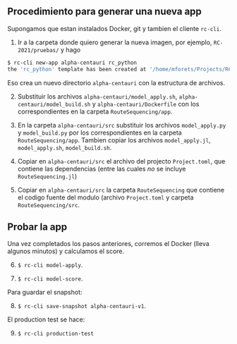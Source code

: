 ## Procedimiento para generar una nueva app

Supongamos que estan instalados Docker, git y tambien el cliente `rc-cli`.

1. Ir a la carpeta donde quiero generar la nueva imagen, por ejemplo, `RC-2021/pruebas/` y hago

```bash
$ rc-cli new-app alpha-centauri rc_python
the 'rc_python' template has been created at '/home/mforets/Projects/RC-2021/prueba/alpha-centauri'
```
Eso crea un nuevo directorio `alpha-centauri` con la estructura de archivos.

2. Substituir los archivos `alpha-centauri/model_apply.sh`, `alpha-centauri/model_build.sh` y `alpha-centauri/Dockerfile` con los correspondientes en la carpeta `RouteSequencing/app`.

3. En la carpeta `alpha-centauri/src` substituir los archivos `model_apply.py` y `model_build.py` por los correspondientes en la carpeta `RouteSequencing/app`. Tambien copiar los archivos `model_apply.jl`, `model_apply.sh`, `model_build.sh`.

4. Copiar en `alpha-centauri/src` el archivo del projecto `Project.toml`, que contiene las dependencias (entre las cuales *no* se incluye `RouteSequencing.jl`) 

5. Copiar en `alpha-centauri/src` la carpeta `RouteSequencing` que contiene el codigo fuente del modulo (archivo `Project.toml` y carpeta `RouteSequencing/src`.

## Probar la app

Una vez completados los pasos anteriores, corremos el Docker (lleva algunos minutos) y calculamos el score.

6. `$ rc-cli model-apply`.

7. `$ rc-cli model-score`.

Para guardar el snapshot: 

8. `$ rc-cli save-snapshot alpha-centauri-v1`.

El production test se hace:

9. `$ rc-cli production-test`
